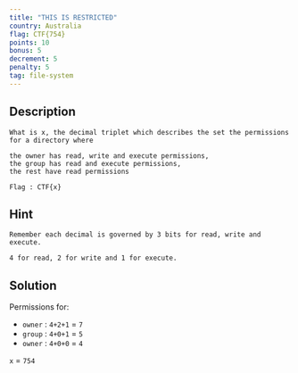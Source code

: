 ```yaml
---
title: "THIS IS RESTRICTED"
country: Australia
flag: CTF{754}
points: 10
bonus: 5
decrement: 5
penalty: 5
tag: file-system
---
```


## Description

```
What is x, the decimal triplet which describes the set the permissions for a directory where

the owner has read, write and execute permissions,
the group has read and execute permissions,
the rest have read permissions

Flag : CTF{x}
```

## Hint

```
Remember each decimal is governed by 3 bits for read, write and execute.

4 for read, 2 for write and 1 for execute.
```

## Solution

Permissions for:

- `owner` : `4+2+1` = `7`
- `group` : `4+0+1` = `5`
- `owner` : `4+0+0` = `4`

`x` = `754`
